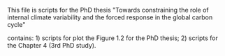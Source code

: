 This file is scripts for the PhD thesis "Towards constraining the role of internal climate variability and the forced response in the global carbon cycle"

contains: 1) scripts for plot the Figure 1.2 for the PhD thesis; 2) scripts for the Chapter 4 (3rd PhD study).

